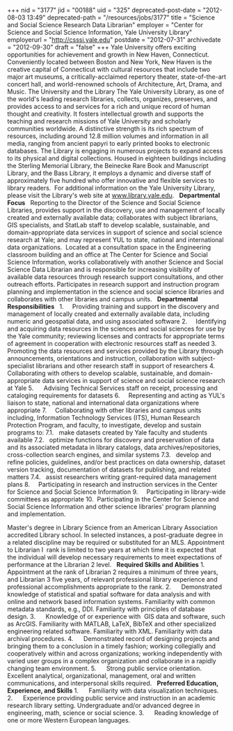 +++
nid = "3177"
jid = "00188"
uid = "325"
deprecated-post-date = "2012-08-03 13:49"
deprecated-path = "/resources/jobs/3177"
title = "Science and Social Science Research Data Librarian"
employer = "Center for Science and Social Science Information, Yale University Library"
employerurl = "http://csssi.yale.edu"
postdate = "2012-07-31"
archivedate = "2012-09-30"
draft = "false"
+++
Yale University offers exciting opportunities for achievement and growth
in New Haven, Connecticut.  Conveniently located between Boston and New
York, New Haven is the creative capital of Connecticut with cultural
resources that include two major art museums, a critically-acclaimed
repertory theater, state-of-the-art concert hall, and world-renowned
schools of Architecture, Art, Drama, and Music.
The University and the Library
The Yale University Library, as one of the world's leading research
libraries, collects, organizes, preserves, and provides access to and
services for a rich and unique record of human thought and creativity.
It fosters intellectual growth and supports the teaching and research
missions of Yale University and scholarly communities worldwide. A
distinctive strength is its rich spectrum of resources, including around
12.8 million volumes and information in all media, ranging from ancient
papyri to early printed books to electronic databases. The Library is
engaging in numerous projects to expand access to its physical and
digital collections. Housed in eighteen buildings including the Sterling
Memorial Library, the Beinecke Rare Book and Manuscript Library, and the
Bass Library, it employs a dynamic and diverse staff of approximately
five hundred who offer innovative and flexible services to library
readers.  For additional information on the Yale University Library,
please visit the Library's web site at www.library.yale.edu.
 
**Departmental Focus**
 
Reporting to the Director of the Science and Social Science Libraries,
provides support in the discovery, use and management of locally created
and externally available data; collaborates with subject librarians, GIS
specialists, and StatLab staff to develop scalable, sustainable, and
domain-appropriate data services in support of science and social
science research at Yale; and may represent YUL to state, national and
international data organizations.  Located at a consultation space in
the Engineering classroom building and an office at The Center for
Science and Social Science Information, works collaboratively with
another Science and Social Science Data Librarian and is responsible for
increasing visibility of available data resources through research
support consultations, and other outreach efforts. Participates in
research support and instruction program planning and implementation in
the science and social science libraries and collaborates with other
libraries and campus units.
 
**Departmental Responsibilities**
 
1.     Providing training and support in the discovery and management of
locally created and externally available data, including numeric and
geospatial data, and using associated software
2.     Identifying and acquiring data resources in the sciences and
social sciences for use by the Yale community; reviewing licenses and
contracts for appropriate terms of agreement in cooperation with
electronic resources staff as needed
3.     Promoting the data resources and services provided by the Library
through announcements, orientations and instruction, collaboration with
subject-specialist librarians and other research staff in support of
researchers
4.      Collaborating with others to develop scalable, sustainable, and
domain-appropriate data services in support of science and social
science research at Yale
5.      Advising Technical Services staff on receipt, processing and
cataloging requirements for datasets
6.     Representing and acting as YUL's liaison to state, national and
international data organizations where appropriate
7.     Collaborating with other libraries and campus units including,
Information Technology Services (ITS), Human Research Protection
Program, and faculty, to investigate, develop and sustain programs to:
7.1.   make datasets created by Yale faculty and students available
7.2.   optimize functions for discovery and preservation of data and its
associated metadata in library catalogs, data archives/repositories,
cross-collection search engines, and similar systems
7.3.   develop and refine policies, guidelines, and/or best practices on
data ownership, dataset version tracking, documentation of datasets for
publishing, and related matters
7.4.   assist researchers writing grant-required data management plans
8.     Participating in research and instruction services in the Center
for Science and Social Science Information
9.     Participating in library-wide committees as appropriate
10.  Participating in the Center for Science and Social Science
Information and other science libraries' program planning and
implementation.
  
Master's degree in Library Science from an American Library Association
accredited Library school. In selected instances, a post-graduate degree
in a related discipline may be required or substituted for an MLS.
Appointment to Librarian I  rank is limited to two years at which time
it is expected that the individual will develop necessary requirements
to meet expectations of performance at the Librarian 2 level.
 
**Required Skills and Abilities**
1.      Appointment at the rank of Librarian 2 requires a minimum of
three years, and Librarian 3 five years, of relevant professional
library experience and professional accomplishments appropriate to the
rank.
2.      Demonstrated knowledge of statistical and spatial software for
data analysis and with online and network based information systems.
Familiarity with common metadata standards, e.g., DDI. Familiarity with
principles of database design.
3.      Knowledge of or experience with  GIS data and software, such as
ArcGIS. Familiarity with MATLAB, LaTeX, BibTeX and other specialized
engineering related software. Familiarity with XML. Familiarity with
data archival procedures.
4.      Demonstrated record of designing projects and bringing them to a
conclusion in a timely fashion; working collegially and cooperatively
within and across organizations; working independently with varied user
groups in a complex organization and collaborate in a rapidly changing
team environment.
5.      Strong public service orientation. Excellent analytical,
organizational, management, oral and written communications, and
interpersonal skills required.
 
**Preferred Education, Experience, and Skills**
1.      Familiarity with data visualization techniques.
2.      Experience providing public service and instruction in an
academic research library setting. Undergraduate and/or advanced degree
in engineering, math, science or social science.
3.      Reading knowledge of one or more Western European languages.
